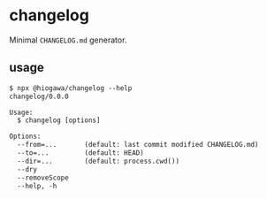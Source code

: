 # changelog

Minimal `CHANGELOG.md` generator.

## usage

<!--
%template-input-start:help%

```txt
$ npx @hiogawa/changelog --help
{%shell node ./bin/cli.js --help %}
```

%template-input-end:help%
-->

<!-- %template-output-start:help% -->

```txt
$ npx @hiogawa/changelog --help
changelog/0.0.0

Usage:
  $ changelog [options]

Options:
  --from=...       (default: last commit modified CHANGELOG.md)
  --to=...         (default: HEAD)
  --dir=...        (default: process.cwd())
  --dry
  --removeScope
  --help, -h
```

<!-- %template-output-end:help% -->

